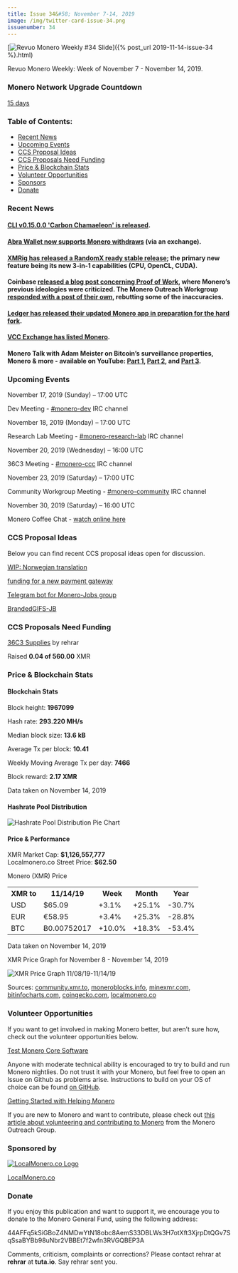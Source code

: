 ```yaml
---
title: Issue 34&#58; November 7-14, 2019
image: /img/twitter-card-issue-34.png
issuenumber: 34
---
```

[<img src="/img/img-issue34.png" alt="Revuo Monero Weekly #34 Slide" class="img-lead">]({% post_url 2019-11-14-issue-34 %}.html)

<p class="text-lead">Revuo Monero Weekly: Week of November 7 - November 14, 2019.</p>
<!--more-->

<h3 class="orange">Monero Network Upgrade Countdown</h3>

<p><a href="http://xmr.noctism.com/" target="_blank">15 days</a></p>

<h3>Table of Contents:</h3>
<ul class="contents">
    <li><a href="#news">Recent News</a></li>
    <li><a href="#events">Upcoming Events</a></li>
    <li><a href="#ideas">CCS Proposal Ideas</a></li>
    <li><a href="#proposals">CCS Proposals Need Funding</a></li>
    <li><a href="#stats">Price & Blockchain Stats</a></li>
    <li><a href="#volunteer">Volunteer Opportunities</a></li>
    <li><a href="#sponsor">Sponsors</a></li>
    <li><a href="#donate">Donate</a></li>
</ul>

<h3 id="news">Recent News</h3>

<div class="newsbyte">
    <h4><a href="https://www.reddit.com/r/Monero/comments/dtt2j3/cli_v01500_carbon_chamaeleon_released/" target="_blank">CLI v0.15.0.0 'Carbon Chamaeleon' is released</a>.
    </h4>
</div>

<div class="newsbyte">
    <h4><a href="https://www.coindesk.com/investment-app-abra-expands-us-offerings-with-60-new-cryptos" target="_blank">Abra Wallet now supports Monero withdraws</a> (via an exchange).
    </h4>
</div>

<div class="newsbyte">
    <h4><a href="https://www.reddit.com/r/MoneroMining/comments/dvv637/xmrig_500_stable_release_unified_3_in_1_miner/" target="_blank">XMRig has released a RandomX ready stable release</a>; the primary new feature being its new 3-in-1 capabilities (CPU, OpenCL, CUDA).
    </h4>
</div>

<div class="newsbyte">
    <h4>Coinbase <a href="https://blog.coinbase.com/how-coinbase-views-proof-of-work-security-f4ba1a139da0" target="_blank">released a blog post concerning Proof of Work</a>, where Monero’s previous ideologies were criticized. The Monero Outreach Workgroup <a href="https://www.monerooutreach.org/stories/response-to-coinbase.php" target="_blank">responded with a post of their own</a>, rebutting some of the inaccuracies.
    </h4>
</div>

<div class="newsbyte">
    <h4><a href="https://www.reddit.com/r/Monero/comments/dw7l10/monero_application_133_and_141_release/" target="_blank">Ledger has released their updated Monero app in preparation for the hard fork</a>.
    </h4>
</div>

<div class="newsbyte">
    <h4><a href="https://twitter.com/VCCExchange/status/1194119089360293888" target="_blank">VCC Exchange has listed Monero</a>.
    </h4>
</div>

<div class="newsbyte">
    <h4>Monero Talk with Adam Meister on Bitcoin’s surveillance properties, Monero & more - available on YouTube: <a href="https://youtu.be/zI-SbdLAEPc" target="_blank">Part 1</a>, <a href="https://youtu.be/_qmmw6M4SBU" target="_blank">Part 2</a>, and <a href="https://youtu.be/7XvDsTV0Qsg" target="_blank">Part 3</a>.
    </h4>
</div>

<h3 id="events">Upcoming Events</h3>

<div class="event">
    <p class="date" markdown="1">November 17, 2019 (Sunday) – 17:00 UTC</p>
    <p markdown="1">Dev Meeting - <a href="irc://chat.freenode.net/#monero-dev" target="_blank">#monero-dev</a> IRC channel</p>
</div>

<div class="event">
    <p class="date" markdown="1">November 18, 2019 (Monday) – 17:00 UTC</p>
    <p markdown="1">Research Lab Meeting - <a href="irc://chat.freenode.net/#monero-research-lab" target="_blank">#monero-research-lab</a> IRC channel</p>
</div>

<div class="event">
    <p class="date" markdown="1">November 20, 2019 (Wednesday) – 16:00 UTC</p>
    <p markdown="1">36C3 Meeting - <a href="irc://chat.freenode.net/#monero-ccc" target="_blank">#monero-ccc</a> IRC channel</p>
</div>

<div class="event">
    <p class="date" markdown="1">November 23, 2019 (Saturday) – 17:00 UTC</p>
    <p markdown="1">Community Workgroup Meeting - <a href="irc://chat.freenode.net/#monero-community" target="_blank">#monero-community</a> IRC channel</p>
</div>

<div class="event">
    <p class="date" markdown="1">November 30, 2019 (Saturday) – 16:00 UTC</p>
    <p>Monero Coffee Chat - <a href="https://www.youtube.com/channel/UCKxLNPJeEjPXOke55i5AIXA" target="_blank">watch online here</a></p>
</div>

<h3 id="ideas">CCS Proposal Ideas</h3>

<p>Below you can find recent CCS proposal ideas open for discussion.</p>

<div class="proposal">
<p><a href="https://repo.getmonero.org/monero-project/ccs-proposals/merge_requests/102" target="_blank">WIP: Norwegian translation</a></p>
</div>

<div class="proposal">
<p><a href="https://repo.getmonero.org/monero-project/ccs-proposals/merge_requests/97" target="_blank">funding for a new payment gateway</a></p>
</div>

<div class="proposal">
<p><a href="https://repo.getmonero.org/monero-project/ccs-proposals/merge_requests/91" target="_blank">Telegram bot for Monero-Jobs group</a></p>
</div>

<div class="proposal">
<p><a href="https://repo.getmonero.org/monero-project/ccs-proposals/merge_requests/88" target="_blank">BrandedGIFS-JB</a></p>
</div>

<h3 id="proposals">CCS Proposals Need Funding</h3>

<div class="proposal">
    <p><a href="https://ccs.getmonero.org/proposals/36c3.html" target="_blank">36C3 Supplies</a> by rehrar</p>
    <p>Raised <b>0.04 of 560.00</b> XMR</p>
</div>

<h3 id="stats">Price & Blockchain Stats</h3>

<h4 class="stat">Blockchain Stats</h4>

<div class="bcstats">
    <p>Block height: <b>1967099</b></p>
    <p>Hash rate: <b>293.220 MH/s</b></p>
    <p>Median block size: <b>13.6 kB</b></p>
    <p>Average Tx per block: <b>10.41</b></p>
    <p>Weekly Moving Average Tx per day: <b>7466</b></p>
    <p>Block reward: <b>2.17 XMR</b></p>
</div>
<p class="note">Data taken on November 14, 2019</p>

<h4 class="stat">Hashrate Pool Distribution</h4>
<p><img src="/img/hashrate-pool-distribution-1114.png" alt="Hashrate Pool Distribution Pie Chart"/></p>

<h4 class="stat">Price & Performance</h4>

<div class="price-intro">XMR Market Cap: <b>$1,126,557,777</b><br>Localmonero.co Street Price: <b>$62.50</b></div>

<p class="table-title">Monero (XMR) Price</p>
<table class="price-table">
  <tr class="row1">
    <th>XMR to</th>
    <th>11/14/19</th>
    <th>Week</th>
    <th>Month</th>
    <th>Year</th>
  </tr>
  <tr>
    <td data-th="XMR to">USD</td>
    <td data-th="11/14/19">$65.09</td>
    <td data-th="Week" class="green">+3.1%</td>
    <td data-th="Month" class="green">+25.1%</td>
    <td data-th="Year" class="red">-30.7%</td>
  </tr>
  <tr class="row3">
    <td data-th="XMR to">EUR</td>
    <td data-th="11/14/19">€58.95</td>
    <td data-th="Week" class="green">+3.4%</td>
    <td data-th="Month" class="green">+25.3%</td>
    <td data-th="Year" class="red">-28.8%</td>
  </tr>
  <tr>
    <td data-th="XMR to">BTC</td>
    <td data-th="11/14/19">Ƀ0.00752017</td>
    <td data-th="Week" class="green">+10.0%</td>
    <td data-th="Month" class="green">+18.3%</td>
    <td data-th="Year" class="red">-53.4%</td>
  </tr>
</table>
<p class="note">Data taken on November 14, 2019</p>

<p class="table-title">XMR Price Graph for November 8 - November 14, 2019</p>

![XMR Price Graph 11/08/19-11/14/19](/img/weekly-chart-1114.png "XMR Price Graph 11/08/19-11/14/19") 

Sources: <a href="https://community.xmr.to/explorer/mainnet/" target="_blank">community.xmr.to</a>, <a href="https://moneroblocks.info/stats/transaction-stats" target="_blank">moneroblocks.info</a>, <a href="https://minexmr.com/pools.html" target="_blank">minexmr.com</a>, <a href="https://bitinfocharts.com/monero/" target="_blank">bitinfocharts.com</a>, <a href="https://www.coingecko.com/" target="_blank">coingecko.com</a>, <a href="https://localmonero.co/" target="_blank">localmonero.co</a>

<h3 id="volunteer">Volunteer Opportunities</h3>

<p>If you want to get involved in making Monero better, but aren’t sure how, check out the volunteer opportunities below.</p>

<div class="newsbyte">
    <p class="date"><a href="https://github.com/monero-project/monero" target="_blank">Test Monero Core Software</a></p>
    <p>Anyone with moderate technical ability is encouraged to try to build and run Monero nightlies. Do not trust it with your Monero, but feel free to open an Issue on Github as problems arise. Instructions to build on your OS of choice can be found <a href="https://github.com/monero-project/monero#compiling-monero-from-source" target="_blank">on GitHub</a>. </p>
</div>

<div class="newsbyte">
    <p class="date"><a href="https://github.com/monero-project/monero" target="_blank">Getting Started with Helping Monero</a></p>
    <p>If you are new to Monero and want to contribute, please check out <a href="https://www.monerooutreach.org/stories/getting-started-helping-monero.php" target="_blank">this article about volunteering and contributing to Monero</a> from the Monero Outreach Group. </p>
</div>

<h3 id="sponsor">Sponsored by</h3>

<p><a href="https://localmonero.co/" target="_blank"><img src="/img/localmonero-logo.png" alt="LocalMonero.co Logo" class="localmonero"></a></p>

<p class="text-center"><a href="https://localmonero.co/" target="_blank">LocalMonero.co</a></p>

<h3 id="donate">Donate</h3>

<p markdown="1">If you enjoy this publication and want to support it, we encourage you to donate to the Monero General Fund, using the following address:</p>

<p class="address" markdown="1">44AFFq5kSiGBoZ4NMDwYtN18obc8AemS33DBLWs3H7otXft3XjrpDtQGv7SqSsaBYBb98uNbr2VBBEt7f2wfn3RVGQBEP3A</p>

<!--p><a href="monero:44AFFq5kSiGBoZ4NMDwYtN18obc8AemS33DBLWs3H7otXft3XjrpDtQGv7SqSsaBYBb98uNbr2VBBEt7f2wfn3RVGQBEP3A" class="qr"><img src="/img/donate-monero.png"></a></p-->

Comments, criticism, complaints or corrections? Please contact rehrar at **rehrar** at **tuta.io**. Say rehrar sent you.